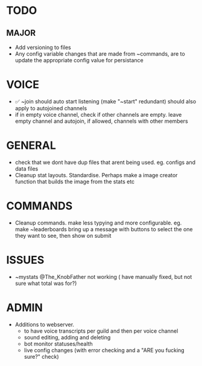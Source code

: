 # TODO


## MAJOR 

- Add versioning to files
- Any config variable changes that are made from ~commands, are to update the appropriate config value for persistance


# VOICE

- ✅ ~join should auto start listening (make "~start" redundant) should also apply to autojoined channels
- if in empty voice channel, check if other channels are empty. leave empty channel and autojoin, if allowed, channels with other members

# GENERAL
 
- check that we dont have dup files that arent being used. eg. configs and data files
- Cleanup stat layouts. Standardise. Perhaps make a image creator function that builds the image from the stats etc

# COMMANDS

- Cleanup commands. make less typying and more configurable. eg. make ~leaderboards bring up a message with buttons to select the one they want to see, then show on submit


# ISSUES

- ~mystats @The_KnobFather not working ( have manually fixed, but not sure what total was for?)

# ADMIN

- Additions to webserver.
  - to have voice transcripts per guild and then per voice channel
  - sound editing, adding and deleting
  - bot monitor statuses/health
  - live config changes (with error checking and a "ARE you fucking sure?" check)